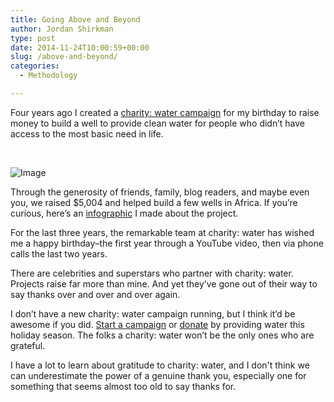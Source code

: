```yaml
---
title: Going Above and Beyond
author: Jordan Shirkman
type: post
date: 2014-11-24T10:00:59+00:00
slug: /above-and-beyond/
categories:
  - Methodology

---
```

Four years ago I created a [charity: water campaign](http://mycharitywater.org/jshirk) for my birthday to raise money to build a well to provide clean water for people who didn’t have access to the most basic need in life.

&nbsp;

![Image](/images/charitywater_vertical_white.jpeg) 

Through the generosity of friends, family, blog readers, and maybe even you, we raised $5,004 and helped build a few wells in Africa. If you’re curious, here’s an [infographic](https://jshirk.com/blog/charity-water-update-infographic/) I made about the project.

For the last three years, the remarkable team at charity: water has wished me a happy birthday–the first year through a YouTube video, then via phone calls the last two years.

There are celebrities and superstars who partner with charity: water. Projects raise far more than mine. And yet they’ve gone out of their way to say thanks over and over and over again.

I don’t have a new charity: water campaign running, but I think it’d be awesome if you did. [Start a campaign](https://my.charitywater.org/p/signin) or [donate](http://mycharitywater.org/jshirk) by providing water this holiday season. The folks a charity: water won’t be the only ones who are grateful.

I have a lot to learn about gratitude to charity: water, and I don't think we can underestimate the power of a genuine thank you, especially one for something that seems almost too old to say thanks for.
